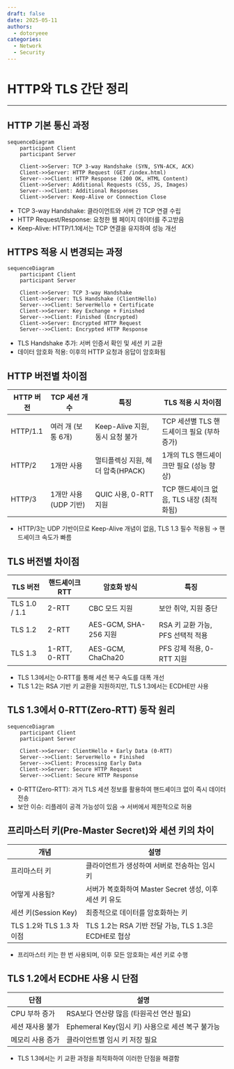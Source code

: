 ```yaml
---
draft: false
date: 2025-05-11
authors:
  - dotoryeee
categories:
  - Network
  - Security
---
```

# HTTP와 TLS 간단 정리

<!-- more -->

---

##  HTTP 기본 통신 과정
``` mermaid
sequenceDiagram
    participant Client
    participant Server

    Client->>Server: TCP 3-way Handshake (SYN, SYN-ACK, ACK)
    Client->>Server: HTTP Request (GET /index.html)
    Server-->>Client: HTTP Response (200 OK, HTML Content)
    Client->>Server: Additional Requests (CSS, JS, Images)
    Server-->>Client: Additional Responses
    Client->>Server: Keep-Alive or Connection Close
```
- TCP 3-way Handshake: 클라이언트와 서버 간 TCP 연결 수립
- HTTP Request/Response: 요청한 웹 페이지 데이터를 주고받음
- Keep-Alive: HTTP/1.1에서는 TCP 연결을 유지하여 성능 개선

##  HTTPS 적용 시 변경되는 과정
``` mermaid
sequenceDiagram
    participant Client
    participant Server

    Client->>Server: TCP 3-way Handshake
    Client->>Server: TLS Handshake (ClientHello)
    Server-->>Client: ServerHello + Certificate
    Client->>Server: Key Exchange + Finished
    Server-->>Client: Finished (Encrypted)
    Client->>Server: Encrypted HTTP Request
    Server-->>Client: Encrypted HTTP Response
```

- TLS Handshake 추가: 서버 인증서 확인 및 세션 키 교환
- 데이터 암호화 적용: 이후의 HTTP 요청과 응답이 암호화됨

## HTTP 버전별 차이점
|HTTP 버전|TCP 세션 개수|특징|TLS 적용 시 차이점|
|-------|-----------|---|---------------|
|HTTP/1.1|여러 개 (보통 6개)|Keep-Alive 지원, 동시 요청 불가|TCP 세션별 TLS 핸드셰이크 필요 (부하 증가)|
|HTTP/2|1개만 사용|멀티플렉싱 지원, 헤더 압축(HPACK)|1개의 TLS 핸드셰이크만 필요 (성능 향상)|
|HTTP/3|1개만 사용 (UDP 기반)|QUIC 사용, 0-RTT 지원|TCP 핸드셰이크 없음, TLS 내장 (최적화됨)|

- HTTP/3는 UDP 기반이므로 Keep-Alive 개념이 없음, TLS 1.3 필수 적용됨 → 핸드셰이크 속도가 빠름

## TLS 버전별 차이점
|TLS 버전|핸드셰이크 RTT|암호화 방식|특징|
|-------|-----------|--------|---|
|TLS 1.0 / 1.1|2-RTT|CBC 모드 지원|보안 취약, 지원 중단|
|TLS 1.2|2-RTT|AES-GCM, SHA-256 지원|RSA 키 교환 가능, PFS 선택적 적용|
|TLS 1.3|1-RTT, 0-RTT|AES-GCM, ChaCha20|PFS 강제 적용, 0-RTT 지원|

- TLS 1.3에서는 0-RTT를 통해 세션 복구 속도를 대폭 개선
- TLS 1.2는 RSA 기반 키 교환을 지원하지만, TLS 1.3에서는 ECDHE만 사용

## TLS 1.3에서 0-RTT(Zero-RTT) 동작 원리
``` mermaid
sequenceDiagram
    participant Client
    participant Server

    Client->>Server: ClientHello + Early Data (0-RTT)
    Server-->>Client: ServerHello + Finished
    Server-->>Client: Processing Early Data
    Client->>Server: Secure HTTP Request
    Server-->>Client: Secure HTTP Response
```

- 0-RTT(Zero-RTT): 과거 TLS 세션 정보를 활용하여 핸드셰이크 없이 즉시 데이터 전송
- 보안 이슈: 리플레이 공격 가능성이 있음 → 서버에서 제한적으로 허용

## 프리마스터 키(Pre-Master Secret)와 세션 키의 차이
|개념|설명|
|---|---------|
|프리마스터 키|클라이언트가 생성하여 서버로 전송하는 임시 키|
|어떻게 사용됨?|서버가 복호화하여 Master Secret 생성, 이후 세션 키 유도|
|세션 키(Session Key)|최종적으로 데이터를 암호화하는 키|
|TLS 1.2와 TLS 1.3 차이점|TLS 1.2는 RSA 기반 전달 가능, TLS 1.3은 ECDHE로 협상|

- 프리마스터 키는 한 번 사용되며, 이후 모든 암호화는 세션 키로 수행

## TLS 1.2에서 ECDHE 사용 시 단점
|단점|설명|
|---|--------|
|CPU 부하 증가|RSA보다 연산량 많음 (타원곡선 연산 필요)|
|세션 재사용 불가|Ephemeral Key(임시 키) 사용으로 세션 복구 불가능|
|메모리 사용 증가|클라이언트별 임시 키 저장 필요|

- TLS 1.3에서는 키 교환 과정을 최적화하여 이러한 단점을 해결함
  





